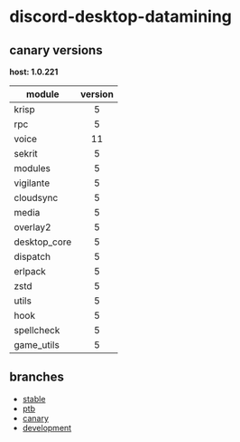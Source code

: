 # discord-desktop-datamining

## canary versions

**host: 1.0.221**

| module | version |
| ------ | :-----: |
| krisp | 5 |
| rpc | 5 |
| voice | 11 |
| sekrit | 5 |
| modules | 5 |
| vigilante | 5 |
| cloudsync | 5 |
| media | 5 |
| overlay2 | 5 |
| desktop_core | 5 |
| dispatch | 5 |
| erlpack | 5 |
| zstd | 5 |
| utils | 5 |
| hook | 5 |
| spellcheck | 5 |
| game_utils | 5 |

## branches

- [stable](https://github.com/OpenAsar/discord-desktop-datamining/tree/stable)
- [ptb](https://github.com/OpenAsar/discord-desktop-datamining/tree/ptb)
- [canary](https://github.com/OpenAsar/discord-desktop-datamining/tree/canary)
- [development](https://github.com/OpenAsar/discord-desktop-datamining/tree/development)
